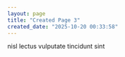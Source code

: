 ```yaml
---
layout: page
title: "Created Page 3"
created_date: "2025-10-20 00:33:58"
---
```


nisl lectus vulputate tincidunt sint 
